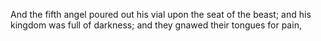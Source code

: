 And the fifth angel poured out his vial upon the seat of the beast; and his kingdom was full of darkness; and they gnawed their tongues for pain,
